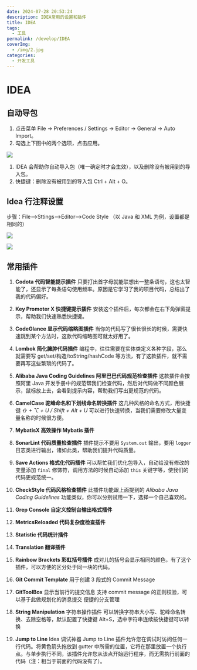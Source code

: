 ```yaml
---
date: 2024-07-28 20:53:24
description: IDEA常用的设置和插件
title: IDEA
tags:
  - 工具
permalink: /develop/IDEA
coverImg:
  - /img/2.jpg
categories:
  - 开发工具
---
```


# IDEA

## 自动导包

1. 点击菜单 File -> Preferences / Settings -> Editor -> General -> Auto Import。
2. 勾选上下图中的两个选项，点击应用。

![](/IDEA/VKzlbzTKTolHgRxy5oscB62VnNh.png)

1. IDEA 会帮助你自动导入包（唯一确定时才会生效），以及删除没有被用到的导入包。
2. 快捷键：删除没有被用到的导入包 Ctrl + Alt + O。

## Idea 行注释设置

步骤：File–>Sttings–>Editor–>Code Style （以 Java 和 XML 为例，设置都是相同的）

![](/IDEA/D4zrbsoIUo9TsjxwgM0cONIbnDb.png)

![](/IDEA/HOq6b26W8odu63xQLMacVMX7nwh.png)

## 常用插件

1. **Codota 代码智能提示插件**
只要打出首字母就能联想出一整条语句，这也太智能了，还显示了每条语句使用频率。原因是它学习了我的项目代码，总结出了我的代码偏好。

2. **Key Promoter X 快捷键提示插件**
安装这个插件后，每次都会在右下角弹窗提示，帮助我们快速熟悉快捷键。

3. **CodeGlance 显示代码缩略图插件**
当你的代码写了很长很长的时候，需要快速跳到某个方法时，这款代码缩略图可就太好用了。

4. **Lombok 简化臃肿代码插件**
编程中，往往需要在实体类定义各种字段，那么就需要写 get/set/构造/toString/hashCode 等方法，有了这款插件，就不需要再写这些繁琐的代码了。

5. **Alibaba Java Coding Guidelines 阿里巴巴代码规范检查插件**
这款插件会按照阿里 Java 开发手册中的规范帮我们检查代码，然后对代码做不同颜色展示，鼠标放上去，会看到提示内容，帮助我们写出更规范的代码。

6. **CamelCase 驼峰命名和下划线命名转换插件**
这几种风格的命名方式，用快捷键 _⇧ + ⌥ + U / Shift + Alt + U_ 可以进行快速转换，当我们需要修改大量变量名称的时候很方便。

7. **MybatisX 高效操作 Mybatis 插件**
8. **SonarLint 代码质量检查插件**
插件提示不要用 `System.out` 输出，要用 `logger` 日志类进行输出，诸如此类，帮助我们提升代码质量。

9. **Save Actions 格式化代码插件**
可以帮忙我们优化包导入，自动给没有修改的变量添加 `final` 修饰符，调用方法的时候自动添加 `this` 关键字等，使我们的代码更规范统一。

10.  **CheckStyle 代码风格检查插件**
此插件功能跟上面提到的 _Alibaba Java Coding Guidelines_ 功能类似，你可以分别试用一下，选择一个自己喜欢的。

11. **Grep Console 自定义控制台输出格式插件**
12. **MetricsReloaded 代码复杂度检查插件**
13. **Statistic 代码统计插件**
14. **Translation 翻译插件**
15. **Rainbow Brackets 彩虹括号插件**
成对儿的括号会显示相同的颜色，有了这个插件，可以方便的区分处于同一块的代码。

16. **Git Commit Template** 
用于创建 3 段式的 Commit Message
17. **GitToolBox** 
显示当前行的提交信息
支持 commit message 的正则校验，可以基于此做规划化的消息提交
便捷的分支管理

18.  **String Manipulation** 字符串操作插件
可以转换字符串大小写、驼峰命名转换、去除空格等，默认配置了快捷键 Alt+S，选中字符串连续按快捷键可以转换

19. **Jump to Line** Idea 调试神器
Jump to Line 插件允许您在调试时访问任何一行代码。将黄色箭头拖放到 gutter 中所需的位置，它将在那里放置一个执行点。与单步执行不同，该插件允许您从该点开始运行程序，而无需执行前面的代码（注：相当于前面的代码没有了）。
